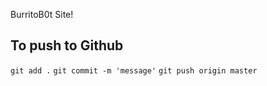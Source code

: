 BurritoB0t Site!

To push to Github
-----------------

`git add .`
`git commit -m 'message'`
`git push origin master`